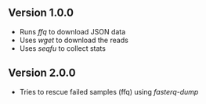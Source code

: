 ## Version 1.0.0

* Runs _ffq_ to download JSON data
* Uses _wget_ to download the reads
* Uses _seqfu_ to collect stats

## Version 2.0.0

* Tries to rescue failed samples (ffq) using _fasterq-dump_
